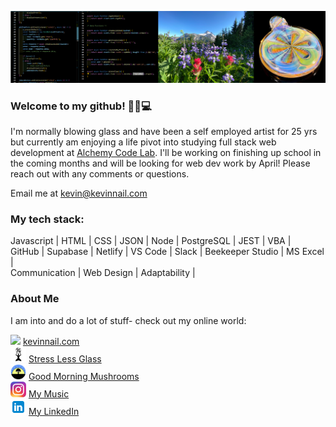 ![banner](banner.png)

### Welcome to my github! 👋😎💻

I'm normally blowing glass and have been a self employed artist for 25 yrs but currently am enjoying a life pivot into studying full stack web development at [Alchemy Code Lab](https://www.alchemycodelab.com/). I'll be working on finishing up school in the coming months and will be looking for web dev work by April! Please reach out with any comments or questions.

Email me at kevin@kevinnail.com

### My tech stack:

Javascript | HTML | CSS | JSON | Node | PostgreSQL | JEST | VBA | <br />
GitHub | Supabase | Netlify | VS Code | Slack | Beekeeper Studio | MS Excel |<br />
Communication | Web Design | Adaptability |

### About Me

I am into and do a lot of stuff- check out my online world:

<img src="ico2.ico" width="25px"/> [kevinnail.com](https://www.kevinnail.com/) <br>
<img src="slg.jpg" width="25px"/> [Stress Less Glass](https://www.instagram.com/stresslessglass/) <br>
<img src="gm.jpg" width="25px"/> [ Good Morning Mushrooms](https://www.instagram.com/good_morning_mushrooms/)<br>
<img src="ig.png" width="25px"/> [My Music](https://www.instagram.com/kevinnail_music/)<br>
<img src="li.png" width="25px"/> [My LinkedIn](https://www.linkedin.com/in/kevinnail/) <br>
